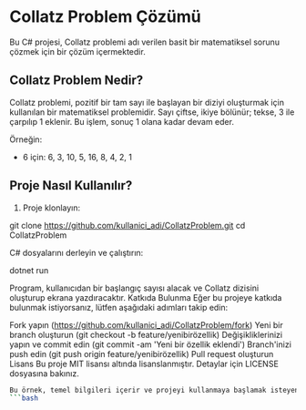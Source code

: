 # Collatz Problem Çözümü

Bu C# projesi, Collatz problemi adı verilen basit bir matematiksel sorunu çözmek için bir çözüm içermektedir.

## Collatz Problem Nedir?

Collatz problemi, pozitif bir tam sayı ile başlayan bir diziyi oluşturmak için kullanılan bir matematiksel problemidir. Sayı çiftse, ikiye bölünür; tekse, 3 ile çarpılıp 1 eklenir. Bu işlem, sonuç 1 olana kadar devam eder.

Örneğin:
- 6 için: 6, 3, 10, 5, 16, 8, 4, 2, 1

## Proje Nasıl Kullanılır?

1. Proje klonlayın:


git clone https://github.com/kullanici_adi/CollatzProblem.git
cd CollatzProblem

C# dosyalarını derleyin ve çalıştırın:

dotnet run

Program, kullanıcıdan bir başlangıç sayısı alacak ve Collatz dizisini oluşturup ekrana yazdıracaktır.
Katkıda Bulunma
Eğer bu projeye katkıda bulunmak istiyorsanız, lütfen aşağıdaki adımları takip edin:

Fork yapın (https://github.com/kullanici_adi/CollatzProblem/fork)
Yeni bir branch oluşturun (git checkout -b feature/yenibirözellik)
Değişikliklerinizi yapın ve commit edin (git commit -am 'Yeni bir özellik eklendi')
Branch'inizi push edin (git push origin feature/yenibirözellik)
Pull request oluşturun
Lisans
Bu proje MIT lisansı altında lisanslanmıştır. Detaylar için LICENSE dosyasına bakınız.
```bash
Bu örnek, temel bilgileri içerir ve projeyi kullanmaya başlamak isteyenler için adım adım talimatlar sağlar. Projeye ek özellikler ekledikçe veya geliştirdikçe README dosyasını güncellemeyi unutmayın.
```bash
